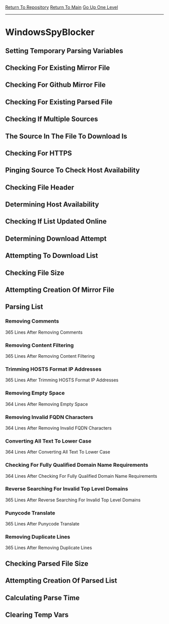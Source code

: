 [Return To Repository](https://github.com/deathbybandaid/piholeparser/)
[Return To Main](https://github.com/deathbybandaid/piholeparser/blob/master/RecentRunLogs/Mainlog.md)
[Go Up One Level](https://github.com/deathbybandaid/piholeparser/blob/master/RecentRunLogs/TopLevelScripts/30-Processing-External-Blacklists.md)
____________________________________
# WindowsSpyBlocker
## Setting Temporary Parsing Variables
## Checking For Existing Mirror File
## Checking For Github Mirror File
## Checking For Existing Parsed File
## Checking If Multiple Sources
## The Source In The File To Download Is
## Checking For HTTPS
## Pinging Source To Check Host Availability
## Checking File Header
## Determining Host Availability
## Checking If List Updated Online
## Determining Download Attempt
## Attempting To Download List
## Checking File Size
## Attempting Creation Of Mirror File
## Parsing List
### Removing Comments
365 Lines After Removing Comments
### Removing Content Filtering
365 Lines After Removing Content Filtering
### Trimming HOSTS Format IP Addresses
365 Lines After Trimming HOSTS Format IP Addresses
### Removing Empty Space
364 Lines After Removing Empty Space
### Removing Invalid FQDN Characters
364 Lines After Removing Invalid FQDN Characters
### Converting All Text To Lower Case
364 Lines After Converting All Text To Lower Case
### Checking For Fully Qualified Domain Name Requirements
364 Lines After Checking For Fully Qualified Domain Name Requirements
### Reverse Searching For Invalid Top Level Domains
365 Lines After Reverse Searching For Invalid Top Level Domains
### Punycode Translate
365 Lines After Punycode Translate
### Removing Duplicate Lines
365 Lines After Removing Duplicate Lines
## Checking Parsed File Size
## Attempting Creation Of Parsed List
## Calculating Parse Time
## Clearing Temp Vars
